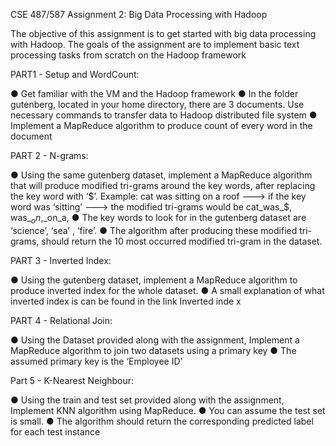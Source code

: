 CSE 487/587 Assignment 2: Big Data Processing with Hadoop
                                                      
The objective of this assignment is to get started with big data processing with Hadoop. The goals of the assignment are to implement basic text processing tasks from scratch on the Hadoop framework

PART1 - Setup and WordCount:

● Get familiar with the VM and the Hadoop framework 
● In the folder gutenberg, located in your home directory, there are 3 documents. Use necessary commands to transfer data to Hadoop distributed file system ● Implement a MapReduce algorithm to produce count of every word in the document

PART 2 - N-grams:

● Using the same gutenberg dataset, implement a MapReduce algorithm that will produce modified tri-grams around the key words, after replacing the key word with ‘$’.
Example: cat was sitting on a roof ---> if the key word was ‘sitting’ ---> the modified tri-grams would be cat_was_$, was_$_on,$_on_a,
● The key words to look for in the gutenberg dataset are ‘science’, ‘sea’ , ‘fire’.
● The algorithm after producing these modified tri-grams, should return the 10 most occurred modified tri-gram in the dataset.


PART 3 - Inverted Index:

● Using the gutenberg dataset, implement a MapReduce algorithm to produce inverted index for the whole dataset. 
● A small explanation of what inverted index is can be found in the link Inverted inde x

PART 4 - Relational Join:

● Using the Dataset provided along with the assignment, Implement a MapReduce algorithm to join two datasets using a primary key 
● The assumed primary key is the ‘Employee ID’

Part 5 - K-Nearest Neighbour:

● Using the train and test set provided along with the assignment, Implement KNN algorithm using MapReduce. 
● You can assume the test set is small. 
● The algorithm should return the corresponding predicted label for each test instance
